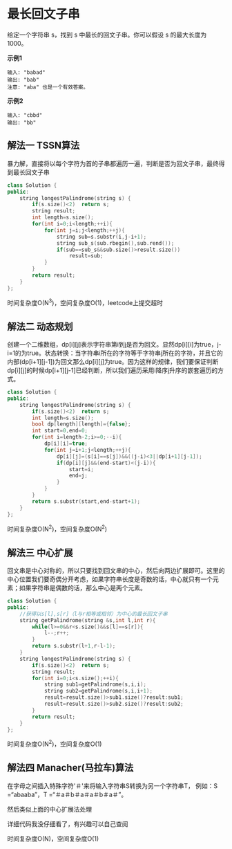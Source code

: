 # 最长回文子串
给定一个字符串 s，找到 s 中最长的回文子串。你可以假设 s 的最大长度为 1000。

**示例1**

	输入: "babad"
    输出: "bab"
    注意: "aba" 也是一个有效答案。
    
**示例2**

	输入: "cbbd"
    输出: "bb"
   
## 解法一 TSSN算法
暴力解，直接将以每个字符为首的子串都遍历一遍，判断是否为回文子串，最终得到最长回文子串

```cpp
class Solution {
public:
    string longestPalindrome(string s) {
        if(s.size()<2)  return s;
        string result;
        int length=s.size();
        for(int i=0;i<length;++i){
            for(int j=i;j<length;++j){
                string sub=s.substr(i,j-i+1);
                string sub_s(sub.rbegin(),sub.rend());
                if(sub==sub_s&&sub.size()>result.size())
                    result=sub;
            }
        }
        return result;
    }
};
```
时间复杂度O(N<sup>3</sup>)，空间复杂度O(1)，leetcode上提交超时

## 解法二 动态规划
创建一个二维数组，dp[i][j]表示字符串第i到j是否为回文。显然dp[i][i]为true，j-i=1的为true。状态转换：当字符串i所在的字符等于字符串j所在的字符，并且它的内部(dp[i+1][j-1])为回文那么dp[i][j]为true。因为这样的规律，我们要保证判断dp[i][j]的时候dp[i+1][j-1]已经判断，所以我们遍历采用i降序j升序的嵌套遍历的方式。

```cpp
class Solution {
public:
    string longestPalindrome(string s) {
        if(s.size()<2)  return s;
        int length=s.size();
        bool dp[length][length]={false};
        int start=0,end=0;
        for(int i=length-2;i>=0;--i){
            dp[i][i]=true;
            for(int j=i+1;j<length;++j){
                dp[i][j]=(s[i]==s[j])&&((j-i)<3||dp[i+1][j-1]);
                if(dp[i][j]&&(end-start)<(j-i)){
                    start=i;
                    end=j;
                }
            }
        }
        return s.substr(start,end-start+1);
    }
};
```
时间复杂度O(N<sup>2</sup>)，空间复杂度O(N<sup>2</sup>)

## 解法三 中心扩展
回文串是中心对称的，所以只要找到回文串的中心，然后向两边扩展即可。这里的中心位置我们要奇偶分开考虑，如果字符串长度是奇数的话，中心就只有一个元素；如果字符串是偶数的话，那么中心是两个元素。
```cpp
class Solution {
public:
    //获得以s[l],s[r]（l与r相等或相邻）为中心的最长回文子串
    string getPalindrome(string &s,int l,int r){
        while(l>=0&&r<s.size()&&s[l]==s[r]){
            l--;r++;
        }
        return s.substr(l+1,r-l-1);
    }
    string longestPalindrome(string s) {
        if(s.size()<2)  return s;
        string result;
        for(int i=0;i<s.size();++i){
            string sub1=getPalindrome(s,i,i);
            string sub2=getPalindrome(s,i,i+1);
            result=result.size()>sub1.size()?result:sub1;
            result=result.size()>sub2.size()?result:sub2;
        }
        return result;
    }
};
```
时间复杂度O(N<sup>2</sup>)，空间复杂度O(1)

## 解法四 Manacher(马拉车)算法
在字母之间插入特殊字符'＃'来将输入字符串S转换为另一个字符串T，
例如：S =“abaaba”，T =“＃a＃b＃a＃a＃b＃a＃”。

然后类似上面的中心扩展法处理

详细代码我没仔细看了，有兴趣可以自己查阅

时间复杂度O(N)，空间复杂度O(1)
